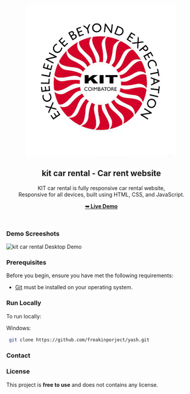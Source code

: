 <div align="center">


  <br />
  <br />
  
  <img src="./readme-images/project-logo.png" />

  <h2 align="center">kit car rental - Car rent website</h2>

  KIT car rental is fully responsive car rental website, <br />Responsive for all devices, built using HTML, CSS, and JavaScript.

  <a href=""><strong>➥ Live Demo</strong></a>

</div>

<br />

### Demo Screeshots

![kit car rental Desktop Demo](./readme-images/desktop.png "Desktop Demo")

### Prerequisites

Before you begin, ensure you have met the following requirements:

* [Git](https://git-scm.com/downloads "Download Git") must be installed on your operating system.

### Run Locally

To run locally:


Windows:

```bash
 git clone https://github.com/freakinporject/yash.git
```

### Contact

### License

This project is **free to use** and does not contains any license.

